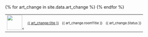 <style>
td {font-size:11px;}
</style>

<table>
{% for art_change in site.data.art_change %}
  <tr>
  	<td><img src="{{ art_change.imagepath }}" width="50"/><</td>
    <td><a href="{{ art_change.url }}">{{ art_change.title }}</a></td>
    <td>{{ art_change.roomTitle }}</td>
    <td>{{ art_change.Status }}</td>
  </tr>
{% endfor %}
</table>
